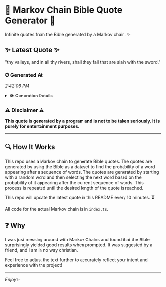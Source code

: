 # 📖 Markov Chain Bible Quote Generator 📖

Infinite quotes from the Bible generated by a Markov chain. ✨

## ✨ Latest Quote ✨
"thy valleys, and in all thy rivers, shall they fall that are slain with the sword."

### ⏰ Generated At
*2:42:06 PM*

<details>
    <summary>🛠️ Generation Details</summary>
    <p>
        <strong>🌱 Seed:</strong> thy<br>
        <strong>🔄 Iterations:</strong> 15<br>
        <strong>📜 Context History:</strong><br>[ thy ]: valleys,<br>[ thy, valleys, ]: and<br>[ thy, valleys,, and ]: in<br>[ thy, valleys,, and, in ]: all<br>[ thy, valleys,, and, in, all ]: thy<br>[ thy, valleys,, and, in, all, thy ]: rivers,<br>[ valleys,, and, in, all, thy, rivers, ]: shall<br>[ and, in, all, thy, rivers,, shall ]: they<br>[ in, all, thy, rivers,, shall, they ]: fall<br>[ all, thy, rivers,, shall, they, fall ]: that<br>[ thy, rivers,, shall, they, fall, that ]: are<br>[ rivers,, shall, they, fall, that, are ]: slain<br>[ shall, they, fall, that, are, slain ]: with<br>[ they, fall, that, are, slain, with ]: the<br>[ fall, that, are, slain, with, the ]: sword.<br>
    </p>
</details>

### ⚠️ Disclaimer ⚠️
**This quote is generated by a program and is not to be taken seriously. It is purely for entertainment purposes.**

---

## 🔍 How It Works

This repo uses a Markov chain to generate Bible quotes. The quotes are generated by using the Bible as a dataset to find the probability of a word appearing after a sequence of words. The quotes are generated by starting with a random word and then selecting the next word based on the probability of it appearing after the current sequence of words. This process is repeated until the desired length of the quote is reached.

This repo will update the latest quote in this README every 10 minutes. ⏳

All code for the actual Markov chain is in `index.ts`.

## ❓ Why

I was just messing around with Markov Chains and found that the Bible surprisingly yielded good results when prompted. 
It was suggested by a friend, and I am in no way christian.

Feel free to adjust the text further to accurately reflect your intent and experience with the project!

---

*Enjoy*✨
